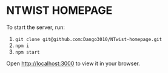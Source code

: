 # NTWIST HOMEPAGE

To start the server, run:
1. `git clone git@github.com:Dango3010/NTwist-homepage.git`
2. `npm i`
3. `npm start`

Open [http://localhost:3000](http://localhost:3000) to view it in your browser.
